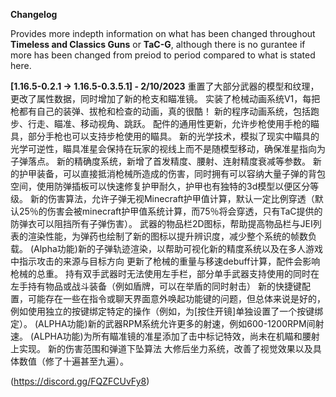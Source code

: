 **Changelog**

Provides more indepth information on what has been changed throughout **Timeless and Classics Guns** or **TaC-G**, although there is no gurantee if more has been changed from preiod to period compared to what is stated here.

**[1.16.5-0.2.1 -> 1.16.5-0.3.5.1] - 2/10/2023**
重置了大部分武器的模型和纹理，更改了属性数据，同时增加了新的枪支和瞄准镜。
实装了枪械动画系统V1，每把枪都有自己的装弹、拔枪和检查的动画，真的很酷！
新的程序动画系统，包括跑步、行走、瞄准、移动视角、跳跃。
配件的通用性更新，允许步枪使用手枪的瞄具，部分手枪也可以支持步枪使用的瞄具。
新的光学技术，模拟了现实中瞄具的光学可逆性，瞄具准星会保持在玩家的视线上而不是随模型移动，确保准星指向为子弹落点。
新的精确度系统，新增了首发精度、腰射、连射精度衰减等参数。
新的护甲装备，可以直接抵消枪械所造成的伤害，同时拥有可以容纳大量子弹的背包空间，使用防弹插板可以快速修复护甲耐久，护甲也有独特的3d模型以便区分等级。
新的伤害算法，允许子弹无视Minecraft护甲值计算，默认一定比例穿透（默认25％的伤害会被minecraft护甲值系统计算，而75％将会穿透，只有TaC提供的防弹衣可以阻挡所有子弹伤害）。
武器的物品栏2D图标，帮助提高物品栏与JEI列表的渲染性能，为弹药也绘制了新的图标以提升辨识度，减少整个系统的帧数负载。
(Alpha功能)新的子弹轨迹渲染，以帮助可视化新的精度系统以及在多人游戏中指示攻击的来源与目标方向
更新了枪械的重量与移速debuff计算，配件会影响枪械的总重。
持有双手武器时无法使用左手栏，部分单手武器支持使用的同时在左手持有物品或战斗装备（例如盾牌，可以在举盾的同时射击）
新的快捷键配置，可能存在一些在指令或聊天界面意外唤起功能键的问题，但总体来说是好的，例如使用独立的按键绑定特定的操作（例如，为[按住开镜]单独设置了一个按键绑定）。
(ALPHA功能)新的武器RPM系统允许更多的射速，例如600-1200RPM间射速。
(ALPHA功能)为所有瞄准镜的准星添加了击中标记特效，尚未在机瞄和腰射上实现。
新的伤害范围和弹道下坠算法
大修后坐力系统，改善了视觉效果以及具体数值（修了十遍甚至九遍）。

(https://discord.gg/FQZFCUvFy8)
